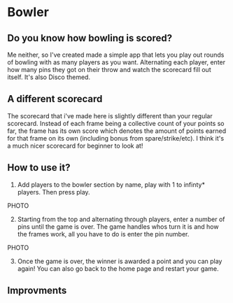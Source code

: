 # Bowler

## Do you know how bowling is scored?

Me neither, so I've created made a simple app that lets you play out rounds of bowling with as many players as you want. Alternating each player, enter how many pins they got on their throw and watch the scorecard fill out itself. It's also Disco themed.

## A different scorecard

The scorecard that i've made here is slightly different than your regular scorecard. Instead of each frame being a collective count of your points so far, the frame has its own score which denotes the amount of points earned for that frame on its own (including bonus from spare/strike/etc). I think it's a much nicer scorecard for beginner to look at!

## How to use it?

1. Add players to the bowler section by name, play with 1 to infinty* players. Then press play.

PHOTO

2. Starting from the top and alternating through players, enter a number of pins until the game is over. The game handles whos turn it is and how the frames work, all you have to do is enter the pin number.

PHOTO

3. Once the game is over, the winner is awarded a point and you can play again! You can also go back to the home page and restart your game.

## Improvments 

